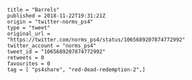 ```
title = "Barrels"
published = 2018-11-22T19:31:21Z
origin = "twitter-norms_ps4"
type = "tweet"
original_url = "https://twitter.com/norms_ps4/status/1065689207874772992"
twitter_account = "norms_ps4"
tweet_id = "1065689207874772992"
retweets = 0
favourites = 0
tag = [ "ps4share", "red-dead-redemption-2",]
```

<p class='image'><img src='https://mnf.m17s.net/2018/11/22/DsoWrzjX4AAAN20.jpg' alt=''></p>

